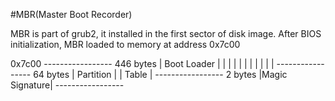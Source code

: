 #MBR(Master Boot Recorder)

MBR is part of grub2, it installed in the first sector of disk image.
After BIOS initialization, MBR loaded to memory at address 0x7c00

0x7c00          -----------------
446 bytes       |  Boot Loader  |
                |               |
                |               |
                |               |
                |               |
                |               |
                -----------------
64 bytes        |  Partition    |
                |  Table        |
                -----------------
2 bytes         |Magic Signature|
                -----------------



